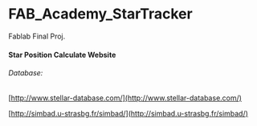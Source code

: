 # FAB_Academy_StarTracker

 Fablab Final Proj.





#### Star Position Calculate Website


###### Database:

[http://www.stellar-database.com/](http://www.stellar-database.com/)

[http://simbad.u-strasbg.fr/simbad/](http://simbad.u-strasbg.fr/simbad/)
